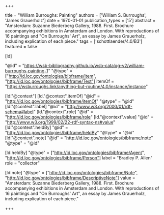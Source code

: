 +++

title = "William Burroughs: Painting"
authors = ['William S. Burroughs', 'James Grauerholz']
date = 1970-01-01
publication_types = ['5']
abstract = "Amsterdam: Suzanne Biederberg Gallery, 1988. First. Brochure accompanying exhibitions in Amsterdam and London. With reproductions of 16 paintings and \"On Burroughs' Art\", an essay by James Grauerholz, including explication of each piece."
tags = ['schottlaender/4.0/B3']
featured = false

[ld]

"@id" = "https://wsb-bibliography.github.io/wsb-catalog-v2/william-burroughs-painting-1"
"@type" = ["http://id.loc.gov/ontologies/bibframe/Item", "http://id.loc.gov/ontologies/bibframe/Text"]
itemOf = "https://wsburroughs.link/anything-but-routine/4.0/instance/instance"

[ld."@context"]
    [ld."@context".itemOf]
    "@id" = "http://id.loc.gov/ontologies/bibframe/itemOf"
    "@type" = "@id"
    [ld."@context".label]
    "@id" = "http://www.w3.org/2000/01/rdf-schema#label"
    [ld."@context".role]
    "@id" = "http://id.loc.gov/ontologies/bibframe/role"
    [ld."@context".value]
    "@id" = "http://www.w3.org/1999/02/22-rdf-syntax-ns#value"
    [ld."@context".heldBy]
    "@id" = "http://id.loc.gov/ontologies/bibframe/heldBy"
    "@type" = "@id"
    [ld."@context".note]
    "@id" = "http://id.loc.gov/ontologies/bibframe/note"
    "@type" = "@id"

[ld.heldBy]
"@type" = ["http://id.loc.gov/ontologies/bibframe/Agent", "http://id.loc.gov/ontologies/bibframe/Person"]
label = "Bradley P. Allen"
role = "collector"

[ld.note]
"@type" = ["http://id.loc.gov/ontologies/bibframe/Note", "http://id.loc.gov/ontologies/bibframe/DescriptiveNote"]
value = "Amsterdam: Suzanne Biederberg Gallery, 1988. First. Brochure accompanying exhibitions in Amsterdam and London. With reproductions of 16 paintings and \"On Burroughs' Art\", an essay by James Grauerholz, including explication of each piece."

+++
